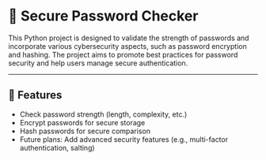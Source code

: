 # 🔐 Secure Password Checker

This Python project is designed to validate the strength of passwords and incorporate various cybersecurity aspects, such as password encryption and hashing. The project aims to promote best practices for password security and help users manage secure authentication.

---

## 🚀 Features
- Check password strength (length, complexity, etc.)
- Encrypt passwords for secure storage
- Hash passwords for secure comparison
- Future plans: Add advanced security features (e.g., multi-factor authentication, salting)

